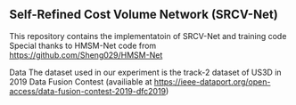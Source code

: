 ## Self-Refined Cost Volume Network (SRCV-Net)
This repository contains the implementatoin of SRCV-Net and training code
Special thanks to HMSM-Net code from https://github.com/Sheng029/HMSM-Net

Data The dataset used in our experiment is the track-2 dataset of US3D in 2019 Data Fusion Contest (availiable at https://ieee-dataport.org/open-access/data-fusion-contest-2019-dfc2019) 
